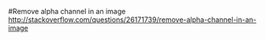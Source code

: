 #Remove alpha channel in an image
http://stackoverflow.com/questions/26171739/remove-alpha-channel-in-an-image